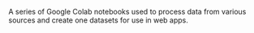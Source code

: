 A series of Google Colab notebooks used to process data from various sources and create one datasets for use in web apps.  
